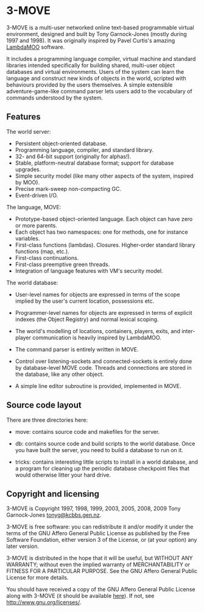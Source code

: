 # 3-MOVE

3-MOVE is a multi-user networked online text-based programmable
virtual environment, designed and built by Tony Garnock-Jones (mostly
during 1997 and 1998). It was originally inspired by Pavel Curtis's
amazing [LambdaMOO](http://en.wikipedia.org/wiki/LambdaMOO) software.

It includes a programming language compiler, virtual machine and
standard libraries intended specifically for building shared,
multi-user object databases and virtual environments. Users of the
system can learn the language and construct new kinds of objects in
the world, scripted with behaviours provided by the users
themselves. A simple extensible adventure-game-like command parser
lets users add to the vocabulary of commands understood by the system.

## Features

The world server:

 - Persistent object-oriented database.
 - Programming language, compiler, and standard library.
 - 32- and 64-bit support (originally for alphas!).
 - Stable, platform-neutral database format; support for database upgrades.
 - Simple security model (like many other aspects of the system, inspired by MOO).
 - Precise mark-sweep non-compacting GC.
 - Event-driven I/O.

The language, MOVE:

 - Prototype-based object-oriented language. Each object can have zero or more parents.
 - Each object has two namespaces: one for methods, one for instance variables.
 - First-class functions (lambdas). Closures. Higher-order standard library functions (map, etc.).
 - First-class continuations.
 - First-class preemptive green threads.
 - Integration of language features with VM's security model.

The world database:

 - User-level names for objects are expressed in terms of the scope
   implied by the user's current location, possessions etc.

 - Programmer-level names for objects are expressed in terms of
   explicit indexes (the Object Registry) and normal lexical scoping.

 - The world's modelling of locations, containers, players, exits, and
   inter-player communication is heavily inspired by LambdaMOO.

 - The command parser is entirely written in MOVE.

 - Control over listening-sockets and connected-sockets is entirely
   done by database-level MOVE code. Threads and connections are
   stored in the database, like any other object.

 - A simple line editor subroutine is provided, implemented in MOVE.

## Source code layout

There are three directories here:

 - move: contains source code and makefiles for the server.

 - db: contains source code and build scripts to the world
   database. Once you have built the server, you need to build a
   database to run on it.

 - tricks: contains interesting little scripts to install in a world
   database, and a program for cleaning up the periodic database
   checkpoint files that would otherwise litter your hard drive.

## Copyright and licensing

3-MOVE is Copyright 1997, 1998, 1999, 2003, 2005, 2008, 2009 Tony
Garnock-Jones <tonyg@kcbbs.gen.nz>.

3-MOVE is free software: you can redistribute it and/or modify it
under the terms of the GNU Affero General Public License as published
by the Free Software Foundation, either version 3 of the License, or
(at your option) any later version.

3-MOVE is distributed in the hope that it will be useful, but WITHOUT
ANY WARRANTY; without even the implied warranty of MERCHANTABILITY or
FITNESS FOR A PARTICULAR PURPOSE.  See the GNU Affero General Public
License for more details.

You should have received a copy of the GNU Affero General Public
License along with 3-MOVE (it should be available [here](agpl.txt)).
If not, see <http://www.gnu.org/licenses/>.
